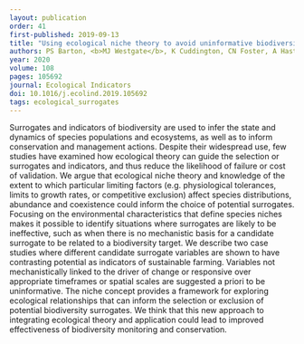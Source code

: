 ```yaml
---
layout: publication
order: 41
first-published: 2019-09-13
title: "Using ecological niche theory to avoid uninformative biodiversity surrogates."
authors: PS Barton, <b>MJ Westgate</b>, K Cuddington, CN Foster, A Hastings, A Knapp, L O'Loughlin, CF Sato, M Smith, MR Willig, DB Lindenmayer
year: 2020
volume: 108
pages: 105692
journal: Ecological Indicators
doi: 10.1016/j.ecolind.2019.105692
tags: ecological_surrogates
---
```

Surrogates and indicators of biodiversity are used to infer the state and dynamics of species populations and ecosystems, as well as to inform conservation and management actions. Despite their widespread use, few studies have examined how ecological theory can guide the selection or surrogates and indicators, and thus reduce the likelihood of failure or cost of validation. We argue that ecological niche theory and knowledge of the extent to which particular limiting factors (e.g. physiological tolerances, limits to growth rates, or competitive exclusion) affect species distributions, abundance and coexistence could inform the choice of potential surrogates. Focusing on the environmental characteristics that define species niches makes it possible to identify situations where surrogates are likely to be ineffective, such as when there is no mechanistic basis for a candidate surrogate to be related to a biodiversity target. We describe two case studies where different candidate surrogate variables are shown to have contrasting potential as indicators of sustainable farming. Variables not mechanistically linked to the driver of change or responsive over appropriate timeframes or spatial scales are suggested a priori to be uninformative. The niche concept provides a framework for exploring ecological relationships that can inform the selection or exclusion of potential biodiversity surrogates. We think that this new approach to integrating ecological theory and application could lead to improved effectiveness of biodiversity monitoring and conservation.